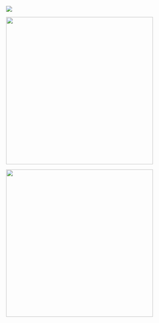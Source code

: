 <a href="https://www.codewars.com/users/GeorgCantor" target="_blank"><img src="https://www.codewars.com/users/GeorgCantor/badges/large" /></a>

<a href="https://leetcode.com/GeorgCantor/" target="_blank"><img src="https://leetcode.com/static/images/badges/2022/gif/2022-annual-100-email.gif" width="400" height="400"/></a>

<a href="https://leetcode.com/GeorgCantor/" target="_blank"><img src="https://assets.leetcode.com/static_assets/marketing/2023-50.gif" width="400" height="400"/></a>
